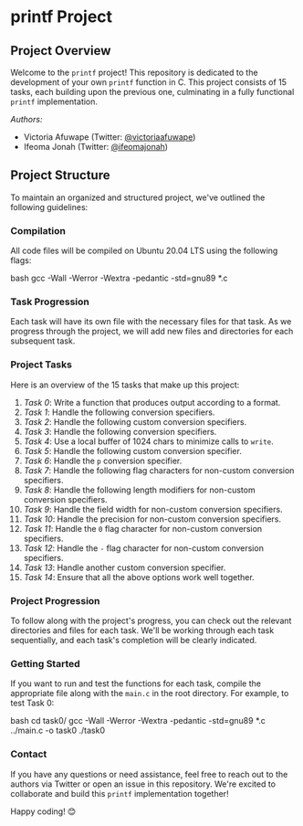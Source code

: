 # printf Project
## Project Overview

Welcome to the `printf` project! This repository is dedicated to the development of your own `printf` function in C. This project consists of 15 tasks, each building upon the previous one, culminating in a fully functional `printf` implementation. 

*Authors:*
- Victoria Afuwape (Twitter: [@victoriaafuwape](https://twitter.com/victoriaafuwape))
- Ifeoma Jonah (Twitter: [@ifeomajonah](https://twitter.com/ifeomajonah))

## Project Structure
To maintain an organized and structured project, we've outlined the following guidelines:

### Compilation
All code files will be compiled on Ubuntu 20.04 LTS using the following flags:

bash
gcc -Wall -Werror -Wextra -pedantic -std=gnu89 *.c

### Task Progression
Each task will have its own file with the necessary files for that task. As we progress through the project, we will add new files and directories for each subsequent task.

### Project Tasks
Here is an overview of the 15 tasks that make up this project:

1. *Task 0*: Write a function that produces output according to a format.
2. *Task 1*: Handle the following conversion specifiers.
3. *Task 2*: Handle the following custom conversion specifiers.
4. *Task 3*: Handle the following conversion specifiers.
5. *Task 4*: Use a local buffer of 1024 chars to minimize calls to `write`.
6. *Task 5*: Handle the following custom conversion specifier.
7. *Task 6*: Handle the `p` conversion specifier.
8. *Task 7*: Handle the following flag characters for non-custom conversion specifiers.
9. *Task 8*: Handle the following length modifiers for non-custom conversion specifiers.
10. *Task 9*: Handle the field width for non-custom conversion specifiers.
11. *Task 10*: Handle the precision for non-custom conversion specifiers.
12. *Task 11*: Handle the `0` flag character for non-custom conversion specifiers.
13. *Task 12*: Handle the `-` flag character for non-custom conversion specifiers.
14. *Task 13*: Handle another custom conversion specifier.
15. *Task 14*: Ensure that all the above options work well together.

### Project Progression

To follow along with the project's progress, you can check out the relevant directories and files for each task. We'll be working through each task sequentially, and each task's completion will be clearly indicated.

### Getting Started

If you want to run and test the functions for each task, compile the appropriate file along with the `main.c` in the root directory. For example, to test Task 0:

bash
cd task0/
gcc -Wall -Werror -Wextra -pedantic -std=gnu89 *.c ../main.c -o task0
./task0


### Contact

If you have any questions or need assistance, feel free to reach out to the authors via Twitter or open an issue in this repository. We're excited to collaborate and build this `printf` implementation together!

Happy coding! 😊
